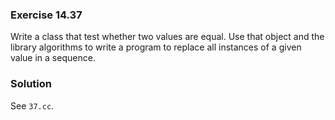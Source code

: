 ### Exercise 14.37

Write a class that test whether two values are equal. Use that object and the
library algorithms to write a program to replace all instances of a given value
in a sequence.

### Solution

See `37.cc`.
